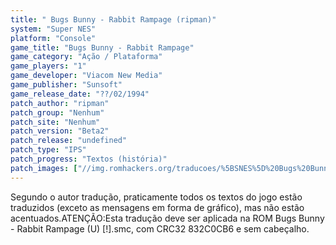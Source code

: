```yaml
---
title: " Bugs Bunny - Rabbit Rampage (ripman)"
system: "Super NES"
platform: "Console"
game_title: "Bugs Bunny - Rabbit Rampage"
game_category: "Ação / Plataforma"
game_players: "1"
game_developer: "Viacom New Media"
game_publisher: "Sunsoft"
game_release_date: "??/02/1994"
patch_author: "ripman"
patch_group: "Nenhum"
patch_site: "Nenhum"
patch_version: "Beta2"
patch_release: "undefined"
patch_type: "IPS"
patch_progress: "Textos (história)"
patch_images: ["//img.romhackers.org/traducoes/%5BSNES%5D%20Bugs%20Bunny%20-%20Rabbit%20Rampage%20-%20ripman%20-%201.png","//img.romhackers.org/traducoes/%5BSNES%5D%20Bugs%20Bunny%20-%20Rabbit%20Rampage%20-%20ripman%20-%202.png","//img.romhackers.org/traducoes/%5BSNES%5D%20Bugs%20Bunny%20-%20Rabbit%20Rampage%20-%20ripman%20-%203.png"]
---
```

Segundo o autor tradução, praticamente todos os textos do jogo estão traduzidos (exceto as mensagens em forma de gráfico), mas não estão acentuados.ATENÇÃO:Esta tradução deve ser aplicada na ROM Bugs Bunny - Rabbit Rampage (U) [!].smc, com CRC32 832C0CB6 e sem cabeçalho.